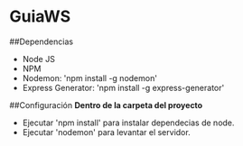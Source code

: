 # GuiaWS 
##Dependencias
- Node JS
- NPM
- Nodemon: 'npm install -g nodemon'
- Express Generator: 'npm install -g express-generator'

##Configuración
**Dentro de la carpeta del proyecto**
- Ejecutar 'npm install' para instalar dependecias de node.
- Ejecutar 'nodemon' para levantar el servidor.
